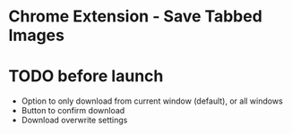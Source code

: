 # Chrome Extension - Save Tabbed Images

# TODO before launch

* Option to only download from current window (default), or all windows
* Button to confirm download
* Download overwrite settings
